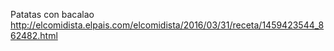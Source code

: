 Patatas con bacalao	http://elcomidista.elpais.com/elcomidista/2016/03/31/receta/1459423544_862482.html

